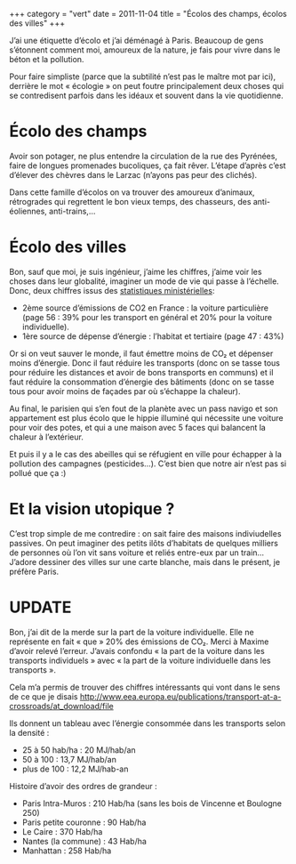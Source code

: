 +++
category = "vert"
date = 2011-11-04
title = "Écolos des champs, écolos des villes"
+++

J’ai une étiquette d’écolo et j’ai déménagé à Paris. Beaucoup de gens
s’étonnent comment moi, amoureux de la nature, je fais pour vivre dans
le béton et la pollution.

Pour faire simpliste (parce que la subtilité n’est pas le maître mot par
ici), derrière le mot « écologie » on peut foutre principalement deux
choses qui se contredisent parfois dans les idéaux et souvent dans la
vie quotidienne.

# Écolo des champs

Avoir son potager, ne plus entendre la circulation de la rue des
Pyrénées, faire de longues promenades bucoliques, ça fait rêver. L’étape
d’après c’est d’élever des chèvres dans le Larzac (n’ayons pas peur des
clichés).

Dans cette famille d’écolos on va trouver des amoureux d’animaux,
rétrogrades qui regrettent le bon vieux temps, des chasseurs, des
anti-éoliennes, anti-trains,…

# Écolo des villes

Bon, sauf que moi, je suis ingénieur, j’aime les chiffres, j’aime voir
les choses dans leur globalité, imaginer un mode de vie qui passe à
l’échelle. Donc, deux chiffres issus des [statistiques ministérielles](http://www.statistiques.developpement-durable.gouv.fr/publications/publication/1811/969/bilan-energetique-france-2010-2.html):

-   2ème source d’émissions de CO2 en France : la voiture particulière
    (page 56 : 39% pour les transport en général et 20% pour la voiture
    individuelle).
-   1ère source de dépense d’énergie : l’habitat et tertiaire (page 47 :
    43%)

Or si on veut sauver le monde, il faut émettre moins de CO₂ et dépenser
moins d’énergie. Donc il faut réduire les transports (donc on se tasse
tous pour réduire les distances et avoir de bons transports en communs)
et il faut réduire la consommation d’énergie des bâtiments (donc on se
tasse tous pour avoir moins de façades par où s’échappe la chaleur).

Au final, le parisien qui s’en fout de la planète avec un pass navigo et
son appartement est plus écolo que le hippie illuminé qui nécessite une
voiture pour voir des potes, et qui a une maison avec 5 faces qui
balancent la chaleur à l’extérieur.

Et puis il y a le cas des abeilles qui se réfugient en ville pour
échapper à la pollution des campagnes (pesticides...). C’est bien que
notre air n’est pas si pollué que ça :)

# Et la vision utopique ?

C’est trop simple de me contredire : on sait faire des maisons
indiviudelles passives. On peut imaginer des petits ilôts d’habitats de
quelques milliers de personnes où l’on vit sans voiture et reliés
entre-eux par un train… J’adore dessiner des villes sur une carte
blanche, mais dans le présent, je préfère Paris.

# UPDATE

Bon, j’ai dit de la merde sur la part de la voiture individuelle. Elle
ne représente en fait « que » 20% des émissions de CO₂. Merci à Maxime
d’avoir relevé l’erreur. J’avais confondu « la part de la voiture dans
les transports individuels » avec « la part de la voiture individuelle
dans les transports ».

Cela m’a permis de trouver des chiffres intéressants qui vont dans le
sens de ce que je disais
<http://www.eea.europa.eu/publications/transport-at-a-crossroads/at_download/file>

Ils donnent un tableau avec l’énergie consommée dans les transports
selon la densité :

-   25 à 50 hab/ha : 20 MJ/hab/an
-   50 à 100 : 13,7 MJ/hab/an
-   plus de 100 : 12,2 MJ/hab-an

Histoire d’avoir des ordres de grandeur :

-   Paris Intra-Muros : 210 Hab/ha (sans les bois de Vincenne et
    Boulogne 250)
-   Paris petite couronne : 90 Hab/ha
-   Le Caire : 370 Hab/ha
-   Nantes (la commune) : 43 Hab/ha
-   Manhattan : 258 Hab/ha
